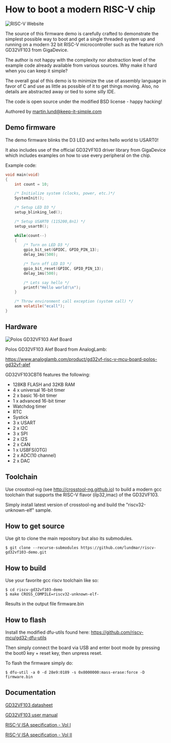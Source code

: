 # How to boot a modern RISC-V chip

![RISC-V Website](https://content.riscv.org/wp-content/uploads/2018/09/riscv-logo.png)

The source of this firmware demo is carefully crafted to demonstrate the
simplest possible way to boot and get a single threaded system up and running
on a modern 32 bit RISC-V microcontroller such as the feature rich GD32VF103
from GigaDevice.

The author is not happy with the complexity nor abstraction level of the
example code already available from various sources. Why make it hard when you
can keep it simple?

The overall goal of this demo is to minimize the use of assembly language in
favor of C and use as little as possible of it to get things moving. Also, no
details are abstracted away or tied to some silly IDE.

The code is open source under the modified BSD license  - happy hacking!

Authored by martin.lund@keep-it-simple.com

## Demo firmware

The demo firmware blinks the D3 LED and writes hello world to USART0!

It also includes use of the official GD32VF103 driver library from GigaDevice
which includes examples on how to use every peripheral on the chip.

Example code:

```c
void main(void)
{
    int count = 10;

    /* Initialize system (clocks, power, etc.)*/
    SystemInit();

    /* Setup LED D3 */
    setup_blinking_led();

    /* Setup USART0 (115200,8n1) */
    setup_usart0();

    while(count--)
    {
        /* Turn on LED D3 */
        gpio_bit_set(GPIOC, GPIO_PIN_13);
        delay_1ms(500);

        /* Turn off LED D3 */
        gpio_bit_reset(GPIOC, GPIO_PIN_13);
        delay_1ms(500);

        /* Lets say hello */
        printf("Hello world!\n");
    }

    /* Throw environment call exception (system call) */
    asm volatile("ecall");
}
```

## Hardware

![Polos GD32VF103 Alef Board](https://www.analoglamb.com/wp-content/uploads/2017/07/DEV-RISV0001_Polos-GD32VC-Alef_1.png)

Polos GD32VF103 Alef Board from AnalogLamb:

https://www.analoglamb.com/product/gd32vf-risc-v-mcu-board-polos-gd32vf-alef

GD32VF103CBT6 features the following:

 * 128KB FLASH and 32KB RAM
 * 4 x universal 16-bit timer
 * 2 x basic 16-bit timer
 * 1 x advanced 16-bit timer
 * Watchdog timer
 * RTC
 * Systick
 * 3 x USART
 * 2 x I2C
 * 3 x SPI
 * 2 x I2S
 * 2 x CAN
 * 1 x USBFS(OTG)
 * 2 x ADC(10 channel)
 * 2 x DAC

## Toolchain

Use crosstool-ng (see http://crosstool-ng.github.io) to build a modern gcc
toolchain that supports the RISC-V flavor (ilp32,imac) of the GD32VF103.

Simply install latest version of crosstool-ng and build the "riscv32-unknown-elf" sample.

## How to get source

Use git to clone the main repository but also its submodules.

    $ git clone --recurse-submodules https://github.com/lundmar/riscv-gd32vf103-demo.git

## How to build

Use your favorite gcc riscv toolchain like so:

    $ cd riscv-gd32vf103-demo
    $ make CROSS_COMPILE=riscv32-unknown-elf-

Results in the output file firmware.bin

## How to flash

Install the modified dfu-utils found here:
https://github.com/riscv-mcu/gd32-dfu-utils

Then simply connect the board via USB and enter boot mode by pressing the boot0
key + reset key, then unpress reset.

To flash the firmware simply do:

    $ dfu-util -a 0 -d 28e9:0189 -s 0x8000000:mass-erase:force -D firmware.bin

## Documentation

[GD32VF103 datasheet](https://gd32mcu.21ic.com/data/documents/shujushouce/GD32VF103_Datasheet_Rev%201.1.pdf)

[GD32VF103 user manual](https://gd32mcu.21ic.com/data/documents/shujushouce/GD32VF103_User_Manual_EN_V1.2.pdf)

[RISC-V ISA specification - Vol I](https://riscv.org/specifications/isa-spec-pdf/)

[RISC-V ISA specification - Vol II](https://riscv.org/specifications/privileged-isa/)

